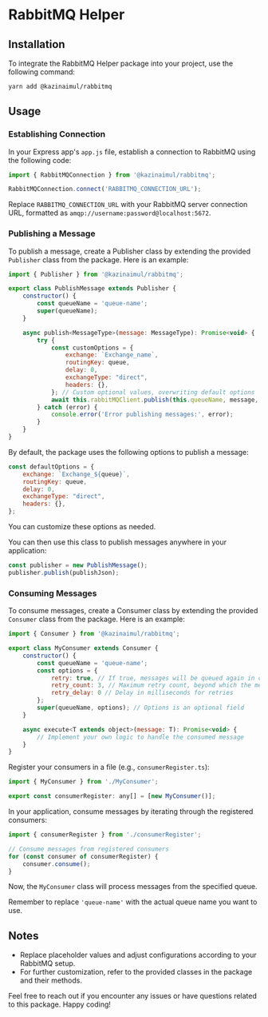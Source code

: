 # RabbitMQ Helper

## Installation

To integrate the RabbitMQ Helper package into your project, use the following command:

```bash
yarn add @kazinaimul/rabbitmq
```

## Usage

### Establishing Connection

In your Express app's `app.js` file, establish a connection to RabbitMQ using the following code:

```javascript
import { RabbitMQConnection } from '@kazinaimul/rabbitmq';

RabbitMQConnection.connect('RABBITMQ_CONNECTION_URL');
```

Replace `RABBITMQ_CONNECTION_URL` with your RabbitMQ server connection URL, formatted as `amqp://username:password@localhost:5672`.

### Publishing a Message

To publish a message, create a Publisher class by extending the provided `Publisher` class from the package. Here is an example:

```javascript
import { Publisher } from '@kazinaimul/rabbitmq';

export class PublishMessage extends Publisher {
    constructor() {
        const queueName = 'queue-name';
        super(queueName);
    }

    async publish<MessageType>(message: MessageType): Promise<void> {
        try {
            const customOptions = {
                exchange: `Exchange_name`,
                routingKey: queue,
                delay: 0,
                exchangeType: "direct",
                headers: {},
            }; // Custom optional values, overwriting default options
            await this.rabbitMQClient.publish(this.queueName, message, customOptions);
        } catch (error) {
            console.error('Error publishing messages:', error);
        }
    }
}
```

By default, the package uses the following options to publish a message:

```javascript
const defaultOptions = {
    exchange: `Exchange_${queue}`,
    routingKey: queue,
    delay: 0,
    exchangeType: "direct",
    headers: {},
};
```

You can customize these options as needed.

You can then use this class to publish messages anywhere in your application:

```javascript
const publisher = new PublishMessage();
publisher.publish(publishJson);
```

### Consuming Messages

To consume messages, create a Consumer class by extending the provided `Consumer` class from the package. Here is an example:

```javascript
import { Consumer } from '@kazinaimul/rabbitmq';

export class MyConsumer extends Consumer {
    constructor() {
        const queueName = 'queue-name';
        const options = {
            retry: true, // If true, messages will be queued again in case of an error (default is true)
            retry_count: 3, // Maximum retry count, beyond which the message will be moved to an error queue
            retry_delay: 0 // Delay in milliseconds for retries
        };
        super(queueName, options); // Options is an optional field
    }

    async execute<T extends object>(message: T): Promise<void> {
        // Implement your own logic to handle the consumed message
    }
}
```

Register your consumers in a file (e.g., `consumerRegister.ts`):

```javascript
import { MyConsumer } from './MyConsumer';

export const consumerRegister: any[] = [new MyConsumer()];
```

In your application, consume messages by iterating through the registered consumers:

```javascript
import { consumerRegister } from './consumerRegister';

// Consume messages from registered consumers
for (const consumer of consumerRegister) {
    consumer.consume();
}
```

Now, the `MyConsumer` class will process messages from the specified queue.

Remember to replace `'queue-name'` with the actual queue name you want to use.

## Notes

- Replace placeholder values and adjust configurations according to your RabbitMQ setup.
- For further customization, refer to the provided classes in the package and their methods.

Feel free to reach out if you encounter any issues or have questions related to this package. Happy coding!
